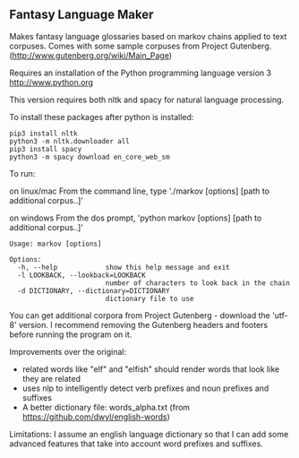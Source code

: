 Fantasy Language Maker
----------------------

Makes fantasy language glossaries based on markov chains applied to text corpuses. Comes with some sample corpuses from Project Gutenberg. (http://www.gutenberg.org/wiki/Main_Page)

Requires an installation of the Python programming language version 3
http://www.python.org

This version requires both nltk and spacy for natural language processing.

To install these packages after python is installed:

```
pip3 install nltk
python3 -m nltk.downloader all
pip3 install spacy
python3 -m spacy download en_core_web_sm
```

To run:

on linux/mac 
From the command line, type './markov [options] <path to corpus> [path to additional corpus..]'

on windows
From the dos prompt, 'python markov [options] <path to corpus> [path to additional corpus..]'

```
Usage: markov [options]

Options:
  -h, --help            show this help message and exit
  -l LOOKBACK, --lookback=LOOKBACK
                        number of characters to look back in the chain
  -d DICTIONARY, --dictionary=DICTIONARY
                        dictionary file to use
```                        

You can get additional corpora from Project Gutenberg - download the 'utf-8' version. I recommend removing the Gutenberg headers and footers before running the program on it.

Improvements over the original:
* related words like "elf" and "elfish" should render words that look like they are related
* uses nlp to intelligently detect verb prefixes and noun prefixes and suffixes
* A better dictionary file: words_alpha.txt (from https://github.com/dwyl/english-words)

Limitations: I assume an english language dictionary so that I can add some advanced features that take into account word prefixes and suffixes.
